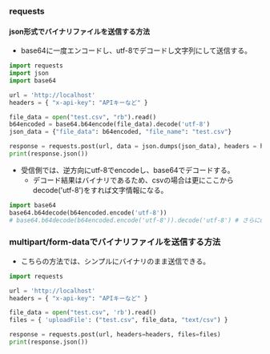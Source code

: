 ### requests

#### json形式でバイナリファイルを送信する方法

- base64に一度エンコードし、utf-8でデコードし文字列にして送信する。

```python
import requests
import json
import base64

url = 'http://localhost'
headers = { "x-api-key": "APIキーなど" }

file_data = open("test.csv", "rb").read()
b64encoded = base64.b64encode(file_data).decode('utf-8')
json_data = {"file_data": b64encoded, "file_name": "test.csv"}

response = requests.post(url, data = json.dumps(json_data), headers = headers)
print(response.json())
```

- 受信側では、逆方向にutf-8でencodeし、base64でデコードする。
  - デコード結果はバイナリであるため、csvの場合は更にここからdecode('utf-8')をすれば文字情報になる。

```python
import base64
base64.b64decode(b64encoded.encode('utf-8'))
# base64.b64decode(b64encoded.encode('utf-8')).decode('utf-8') # さらにdecodeすれば文字列になる
```

### multipart/form-dataでバイナリファイルを送信する方法

- こちらの方法では、シンプルにバイナリのまま送信できる。

```python
import requests

url = 'http://localhost'
headers = { "x-api-key": "APIキーなど" }

file_data = open("test.csv", 'rb').read()
files = { 'uploadFile': ("test.csv", file_data, "text/csv") }

response = requests.post(url, headers=headers, files=files)
print(response.json())
```
